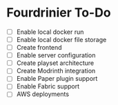 # Fourdrinier To-Do

- [ ] Enable local docker run
- [ ] Enable local docker file storage
- [ ] Create frontend
- [ ] Enable server configuration
- [ ] Create playset architecture
- [ ] Create Modrinth integration
- [ ] Enable Paper plugin support
- [ ] Enable Fabric support
- [ ] AWS deployments
